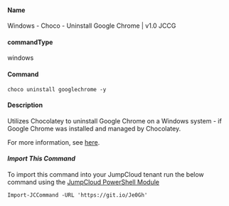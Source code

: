 #### Name

Windows - Choco - Uninstall Google Chrome | v1.0 JCCG

#### commandType

windows

#### Command

```
choco uninstall googlechrome -y
```

#### Description

Utilizes Chocolatey to uninstall Google Chrome on a Windows system - if Google Chrome was installed and managed by Chocolatey.

For more information, see [here](https://chocolatey.org/packages/GoogleChrome).

#### *Import This Command*

To import this command into your JumpCloud tenant run the below command using the [JumpCloud PowerShell Module](https://github.com/TheJumpCloud/support/wiki/Installing-the-JumpCloud-PowerShell-Module)

```
Import-JCCommand -URL 'https://git.io/Je0Gh'
```
